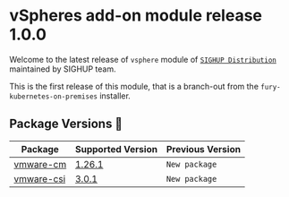 # vSpheres add-on module release 1.0.0

Welcome to the latest release of `vsphere` module of [`SIGHUP Distribution`](https://github.com/sighupio/distribution) maintained by SIGHUP team.

This is the first release of this module, that is a branch-out from the `fury-kubernetes-on-premises` installer.

## Package Versions 🚢

| Package                          | Supported Version        | Previous Version |
| -------------------------------- | ------------------------ | ---------------- |
| [vmware-cm](katalog/vmware-cm)   | [1.26.1][cm-changelog]   | `New package`    |
| [vmware-csi](katalog/vmware-csi) | [3.0.1][csi-changelog]   | `New package`    |

[csi-changelog]: https://docs.vmware.com/en/VMware-vSphere-Container-Storage-Plug-in/3.0/rn/vmware-vsphere-container-storage-plugin-30-release-notes/index.html
[cm-changelog]: https://github.com/kubernetes/cloud-provider-vsphere/releases/tag/v1.26.1

